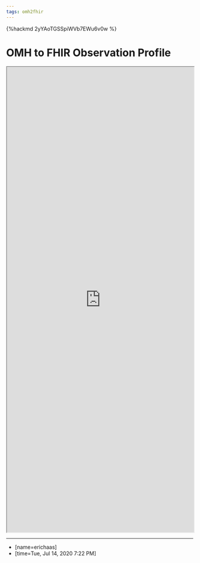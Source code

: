 ```yaml
---
tags: omh2fhir
---
```


{%hackmd 2yYAoTGSSpiWVb7EWu6v0w %}


# OMH to FHIR Observation Profile

<iframe src="https://healthedata1.github.io/OMH-QS-Profiles/StructureDefinition-omh-obs.html" width="100%" height="1250">
</iframe>

---
- [name=erichaas]
- [time=Tue, Jul 14, 2020 7:22 PM]